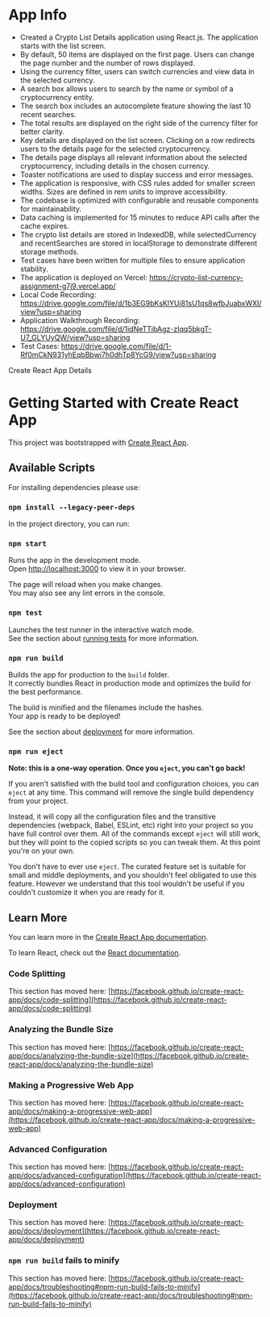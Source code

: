 # App Info

* Created a Crypto List Details application using React.js. The application starts with the list screen.
* By default, 50 items are displayed on the first page. Users can change the page number and the number of rows displayed.
* Using the currency filter, users can switch currencies and view data in the selected currency.
* A search box allows users to search by the name or symbol of a cryptocurrency entity.
* The search box includes an autocomplete feature showing the last 10 recent searches.
* The total results are displayed on the right side of the currency filter for better clarity.
* Key details are displayed on the list screen. Clicking on a row redirects users to the details page for the selected cryptocurrency.
* The details page displays all relevant information about the selected cryptocurrency, including details in the chosen currency.
* Toaster notifications are used to display success and error messages.
* The application is responsive, with CSS rules added for smaller screen widths. Sizes are defined in rem units to improve accessibility.
* The codebase is optimized with configurable and reusable components for maintainability.
* Data caching is implemented for 15 minutes to reduce API calls after the cache expires.
* The crypto list details are stored in IndexedDB, while selectedCurrency and recentSearches are stored in localStorage to demonstrate different storage methods.
* Test cases have been written for multiple files to ensure application stability.
* The application is deployed on Vercel: https://crypto-list-currency-assignment-g7j9.vercel.app/
* Local Code Recording: https://drive.google.com/file/d/1b3EG9bKsKlYUi81sU1qs8wfbJuabxWXI/view?usp=sharing
* Application Walkthrough Recording: https://drive.google.com/file/d/1idNeTTibAgz-zIqq5bkgT-U7_GLYUyQW/view?usp=sharing
* Test Cases: https://drive.google.com/file/d/1-Rf0mCkN931yhEqbBbwi7h0dhTp8YcG9/view?usp=sharing

Create React App Details

# Getting Started with Create React App

This project was bootstrapped with [Create React App](https://github.com/facebook/create-react-app).

## Available Scripts

For installing dependencies please use:

### `npm install --legacy-peer-deps`

In the project directory, you can run:

### `npm start`

Runs the app in the development mode.\
Open [http://localhost:3000](http://localhost:3000) to view it in your browser.

The page will reload when you make changes.\
You may also see any lint errors in the console.

### `npm test`

Launches the test runner in the interactive watch mode.\
See the section about [running tests](https://facebook.github.io/create-react-app/docs/running-tests) for more information.

### `npm run build`

Builds the app for production to the `build` folder.\
It correctly bundles React in production mode and optimizes the build for the best performance.

The build is minified and the filenames include the hashes.\
Your app is ready to be deployed!

See the section about [deployment](https://facebook.github.io/create-react-app/docs/deployment) for more information.

### `npm run eject`

**Note: this is a one-way operation. Once you `eject`, you can't go back!**

If you aren't satisfied with the build tool and configuration choices, you can `eject` at any time. This command will remove the single build dependency from your project.

Instead, it will copy all the configuration files and the transitive dependencies (webpack, Babel, ESLint, etc) right into your project so you have full control over them. All of the commands except `eject` will still work, but they will point to the copied scripts so you can tweak them. At this point you're on your own.

You don't have to ever use `eject`. The curated feature set is suitable for small and middle deployments, and you shouldn't feel obligated to use this feature. However we understand that this tool wouldn't be useful if you couldn't customize it when you are ready for it.

## Learn More

You can learn more in the [Create React App documentation](https://facebook.github.io/create-react-app/docs/getting-started).

To learn React, check out the [React documentation](https://reactjs.org/).

### Code Splitting

This section has moved here: [https://facebook.github.io/create-react-app/docs/code-splitting](https://facebook.github.io/create-react-app/docs/code-splitting)

### Analyzing the Bundle Size

This section has moved here: [https://facebook.github.io/create-react-app/docs/analyzing-the-bundle-size](https://facebook.github.io/create-react-app/docs/analyzing-the-bundle-size)

### Making a Progressive Web App

This section has moved here: [https://facebook.github.io/create-react-app/docs/making-a-progressive-web-app](https://facebook.github.io/create-react-app/docs/making-a-progressive-web-app)

### Advanced Configuration

This section has moved here: [https://facebook.github.io/create-react-app/docs/advanced-configuration](https://facebook.github.io/create-react-app/docs/advanced-configuration)

### Deployment

This section has moved here: [https://facebook.github.io/create-react-app/docs/deployment](https://facebook.github.io/create-react-app/docs/deployment)

### `npm run build` fails to minify

This section has moved here: [https://facebook.github.io/create-react-app/docs/troubleshooting#npm-run-build-fails-to-minify](https://facebook.github.io/create-react-app/docs/troubleshooting#npm-run-build-fails-to-minify)
